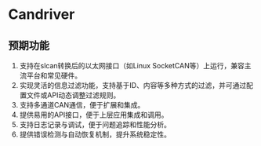# Candriver


## 预期功能

1. 支持在slcan转换后的以太网接口（如Linux SocketCAN等）上运行，兼容主流平台和常见硬件。
2. 实现灵活的信息过滤功能，支持基于ID、内容等多种方式的过滤，并可通过配置文件或API动态调整过滤规则。
3. 支持多通道CAN通信，便于扩展和集成。
4. 提供易用的API接口，便于上层应用集成和调用。
5. 支持日志记录与调试，便于问题追踪和性能分析。
6. 提供错误检测与自动恢复机制，提升系统稳定性。
